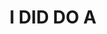 ---
pid: pt266
title: I DID DO A
location_transcription: Brewerytown
coordinates: "[-75.179745788908, 39.974686490285]"
zipcode: '19130'
gen_neighborhood: North Philadelphia
neighborhood: Art Museum,Francisville
outside_phl: 
age: '3'
age_range: "<6"
instagram: 
image_file_name: pt_266.jpg
proposal_transcription: 
topic: Unknown
topic_summary: '0'
type: Other No Form
keywords_other: 
credit: Isaac G.
image_labels: 
twitter: 
facebook: 
permalink: "/monuments/pt266/"
layout: item-page
---